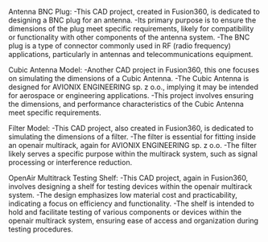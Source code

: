 Antenna BNC Plug:
-This CAD project, created in Fusion360, is dedicated to designing a BNC plug for an antenna.
-Its primary purpose is to ensure the dimensions of the plug meet specific requirements, likely for compatibility or functionality with other components of the antenna system.
-The BNC plug is a type of connector commonly used in RF (radio frequency) applications, particularly in antennas and telecommunications equipment.

Cubic Antenna Model:
-Another CAD project in Fusion360, this one focuses on simulating the dimensions of a Cubic Antenna.
-The Cubic Antenna is designed for AVIONIX ENGINEERING sp. z o.o., implying it may be intended for aerospace or engineering applications.
-This project involves ensuring the dimensions, and performance characteristics of the Cubic Antenna meet specific requirements.

Filter Model:
-This CAD project, also created in Fusion360, is dedicated to simulating the dimensions of a filter.
-The filter is essential for fitting inside an openair multirack, again for AVIONIX ENGINEERING sp. z o.o.
-The filter likely serves a specific purpose within the multirack system, such as signal processing or interference reduction.

OpenAir Multitrack Testing Shelf:
-This CAD project, again in Fusion360, involves designing a shelf for testing devices within the openair multirack system.
-The design emphasizes low material cost and practicability, indicating a focus on efficiency and functionality.
-The shelf is intended to hold and facilitate testing of various components or devices within the openair multirack system, ensuring ease of access and organization during testing procedures.
